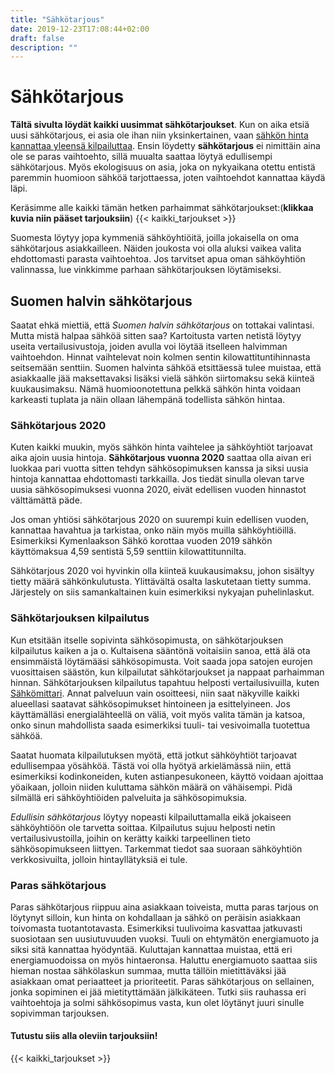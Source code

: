 ```yaml
---
title: "Sähkötarjous"
date: 2019-12-23T17:08:44+02:00
draft: false
description: ""
---
```


# Sähkötarjous

<b>Tältä sivulta löydät kaikki uusimmat sähkötarjoukset</b>. Kun on aika etsiä uusi sähkötarjous, ei asia ole ihan niin yksinkertainen, vaan <a href="https://sahkonkilpailuttaja.fi/kilpailuta-sahko/">sähkön hinta kannattaa yleensä kilpailuttaa</a>. Ensin löydetty <strong>sähkötarjous</strong> ei nimittäin aina ole se paras vaihtoehto, sillä muualta saattaa löytyä edullisempi sähkötarjous. Myös ekologisuus on asia, joka on nykyaikana otettu entistä paremmin huomioon sähköä tarjottaessa, joten vaihtoehdot kannattaa käydä läpi.

Keräsimme alle kaikki tämän hetken parhaimmat sähkötarjoukset:(<b>klikkaa kuvia niin pääset tarjouksiin</b>) 
{{< kaikki_tarjoukset >}}

Suomesta löytyy jopa kymmeniä sähköyhtiöitä, joilla jokaisella on oma sähkötarjous asiakkailleen. Näiden joukosta voi olla aluksi vaikea valita ehdottomasti parasta vaihtoehtoa. Jos tarvitset apua oman sähköyhtiön valinnassa, lue vinkkimme parhaan sähkötarjouksen löytämiseksi.

## Suomen halvin sähkötarjous

Saatat ehkä miettiä, että <em>Suomen halvin sähkötarjous</em> on tottakai valintasi. Mutta mistä halpaa sähköä sitten saa? Kartoitusta varten netistä löytyy useita vertailusivustoja, joiden avulla voi löytää itselleen halvimman vaihtoehdon. Hinnat vaihtelevat noin kolmen sentin kilowattituntihinnasta seitsemään senttiin. Suomen halvinta sähköä etsittäessä tulee muistaa, että asiakkaalle jää maksettavaksi lisäksi vielä sähkön siirtomaksu sekä kiinteä kuukausimaksu. Nämä huomioonotettuna pelkkä sähkön hinta voidaan karkeasti tuplata ja näin ollaan lähempänä todellista sähkön hintaa.

### Sähkötarjous 2020

Kuten kaikki muukin, myös sähkön hinta vaihtelee ja sähköyhtiöt tarjoavat aika ajoin uusia hintoja. <b>Sähkötarjous vuonna 2020</b> saattaa olla aivan eri luokkaa pari vuotta sitten tehdyn sähkösopimuksen kanssa ja siksi uusia hintoja kannattaa ehdottomasti tarkkailla. Jos tiedät sinulla olevan tarve uusia sähkösopimuksesi vuonna 2020, eivät edellisen vuoden hinnastot välttämättä päde.

Jos oman yhtiösi sähkötarjous 2020 on suurempi kuin edellisen vuoden, kannattaa havahtua ja tarkistaa, onko näin myös muilla sähköyhtiöillä. Esimerkiksi Kymenlaakson Sähkö korottaa vuoden 2019 sähkön käyttömaksua 4,59 sentistä 5,59 senttiin kilowattitunnilta.

Sähkötarjous 2020 voi hyvinkin olla kiinteä kuukausimaksu, johon sisältyy tietty määrä sähkönkulutusta. Ylittävältä osalta laskutetaan tietty summa. Järjestely on siis samankaltainen kuin esimerkiksi nykyajan puhelinlaskut.

### Sähkötarjouksen kilpailutus



Kun etsitään itselle sopivinta sähkösopimusta, on sähkötarjouksen kilpailutus kaiken a ja o. Kultaisena sääntönä voitaisiin sanoa, että älä ota ensimmäistä löytämääsi sähkösopimusta. Voit saada jopa satojen eurojen vuosittaisen säästön, kun kilpailutat sähkötarjoukset ja nappaat parhaimman hinnan. Sähkötarjouksen kilpailutus tapahtuu helposti vertailusivuilla, kuten <a href="http://bit.ly/sahkomittari">Sähkömittari</a>. Annat palveluun vain osoitteesi, niin saat näkyville kaikki alueellasi saatavat sähkösopimukset hintoineen ja esittelyineen. Jos käyttämälläsi energialähteellä on väliä, voit myös valita tämän ja katsoa, onko sinun mahdollista saada esimerkiksi tuuli- tai  vesivoimalla tuotettua sähköä.

Saatat huomata kilpailutuksen myötä, että jotkut sähköyhtiöt tarjoavat edullisempaa yösähköä. Tästä voi olla hyötyä arkielämässä niin, että esimerkiksi kodinkoneiden, kuten astianpesukoneen, käyttö voidaan ajoittaa yöaikaan, jolloin niiden kuluttama sähkön määrä on vähäisempi. Pidä silmällä eri sähköyhtiöiden palveluita ja sähkösopimuksia.

<i>Edullisin sähkötarjous</i> löytyy nopeasti kilpailuttamalla eikä jokaiseen sähköyhtiöön ole tarvetta soittaa. Kilpailutus sujuu helposti netin vertailusivustoilla, joihin on kerätty kaikki tarpeellinen tieto sähkösopimukseen liittyen. Tarkemmat tiedot saa suoraan sähköyhtiön verkkosivuilta, jolloin hintayllätyksiä ei tule. 

### Paras sähkötarjous

Paras sähkötarjous riippuu aina asiakkaan toiveista, mutta paras tarjous on löytynyt silloin, kun hinta on kohdallaan ja sähkö on peräisin asiakkaan toivomasta tuotantotavasta. Esimerkiksi tuulivoima kasvattaa jatkuvasti suosiotaan sen uusiutuvuuden vuoksi. Tuuli on ehtymätön energiamuoto ja siksi sitä kannattaa hyödyntää. Kuluttajan kannattaa muistaa, että eri energiamuodoissa on myös hintaeronsa. Haluttu energiamuoto saattaa siis hieman nostaa sähkölaskun summaa, mutta tällöin mietittäväksi jää asiakkaan omat periaatteet ja prioriteetit. Paras sähkötarjous on sellainen, jonka sopiminen ei jää mietityttämään jälkikäteen. Tutki siis rauhassa eri vaihtoehtoja ja solmi sähkösopimus vasta, kun olet löytänyt juuri sinulle sopivimman tarjouksen.

#### Tutustu siis alla oleviin tarjouksiin!

{{< kaikki_tarjoukset >}}
